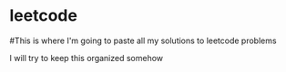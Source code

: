 # leetcode

#This is where I'm going to paste all my solutions to leetcode problems

I will try to keep this organized somehow

